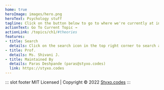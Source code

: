 ```yaml
---
home: true
heroImage: images/hero.png
heroText: Psychology stuff
tagline: Click on the button below to go to where we're currently at in class
actionText: Go To Current Topic →
actionLink: /topics/ch1/#theories
features:
- title: Search
  details: Click on the search icon in the top right corner to search anything anywhere on this site.
- title: Prof.
  details: Ms. Shivani J.
- title: Maintained By
  details: Paras Deshpande (paras@styxo.codes)
  link: https://styxo.codes
---
```


::: slot footer
MIT Licensed | Copyright © 2022 [Styxo.codes](https://styxo.codes)
:::
